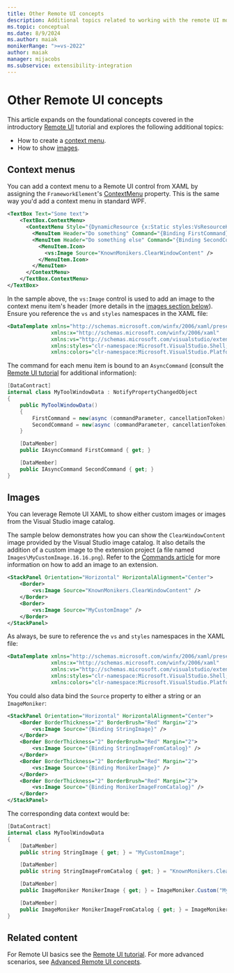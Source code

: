 ```yaml
---
title: Other Remote UI concepts
description: Additional topics related to working with the remote UI model.
ms.topic: conceptual
ms.date: 8/9/2024
ms.author: maiak
monikerRange: ">=vs-2022"
author: maiak
manager: mijacobs
ms.subservice: extensibility-integration
---
```


# Other Remote UI concepts

This article expands on the foundational concepts covered in the introductory [Remote UI](remote-ui.md) tutorial and explores the following additional topics:

- How to create a [context menu](#context-menus).
- How to show [images](#images).

## Context menus

You can add a context menu to a Remote UI control from XAML by assigning the `FrameworkElement`'s [ContextMenu](/dotnet/api/system.windows.frameworkelement.contextmenu) property. This is the same way you'd add a context menu in standard WPF.

```xml
<TextBox Text="Some text">
    <TextBox.ContextMenu>
      <ContextMenu Style="{DynamicResource {x:Static styles:VsResourceKeys.ContextMenuStyleKey}}">
        <MenuItem Header="Do something" Command="{Binding FirstCommand}" />
        <MenuItem Header="Do something else" Command="{Binding SecondCommand}">
          <MenuItem.Icon>
            <vs:Image Source="KnownMonikers.ClearWindowContent" />
          </MenuItem.Icon>
        </MenuItem>
      </ContextMenu>
    </TextBox.ContextMenu>
</TextBox>
```

In the sample above, the `vs:Image` control is used to add an image to the context menu item's header (more details in the [images section below](#images)). Ensure you reference the `vs` and `styles` namespaces in the XAML file:

```xml
<DataTemplate xmlns="http://schemas.microsoft.com/winfx/2006/xaml/presentation"
              xmlns:x="http://schemas.microsoft.com/winfx/2006/xaml"
              xmlns:vs="http://schemas.microsoft.com/visualstudio/extensibility/2022/xaml"
              xmlns:styles="clr-namespace:Microsoft.VisualStudio.Shell;assembly=Microsoft.VisualStudio.Shell.15.0"
              xmlns:colors="clr-namespace:Microsoft.VisualStudio.PlatformUI;assembly=Microsoft.VisualStudio.Shell.15.0">
```

The command for each menu item is bound to an `AsyncCommand` (consult the [Remote UI tutorial](remote-ui.md) for additional information):

```cs
[DataContract]
internal class MyToolWindowData : NotifyPropertyChangedObject
{
    public MyToolWindowData()
    {
        FirstCommand = new(async (commandParameter, cancellationToken) => ...);
        SecondCommand = new(async (commandParameter, cancellationToken) => ...);
    }

    [DataMember]
    public IAsyncCommand FirstCommand { get; }

    [DataMember]
    public IAsyncCommand SecondCommand { get; }
}
```

## Images

You can leverage Remote UI XAML to show either custom images or images from the Visual Studio image catalog.

The sample below demonstrates how you can show the `ClearWindowContent` image provided by the Visual Studio image catalog. It also details the addition of a custom image to the extension project (a file named `Images\MyCustomImage.16.16.png`).
Refer to the [Commands article](../command/command.md#add-an-icon-to-a-command) for more information on how to add an image to an extension.

```xml
<StackPanel Orientation="Horizontal" HorizontalAlignment="Center">
    <Border>
        <vs:Image Source="KnownMonikers.ClearWindowContent" />
    </Border>
    <Border>
        <vs:Image Source="MyCustomImage" />
    </Border>
</StackPanel>
```

As always, be sure to reference the `vs` and `styles` namespaces in the XAML file:

```xml
<DataTemplate xmlns="http://schemas.microsoft.com/winfx/2006/xaml/presentation"
              xmlns:x="http://schemas.microsoft.com/winfx/2006/xaml"
              xmlns:vs="http://schemas.microsoft.com/visualstudio/extensibility/2022/xaml"
              xmlns:styles="clr-namespace:Microsoft.VisualStudio.Shell;assembly=Microsoft.VisualStudio.Shell.15.0"
              xmlns:colors="clr-namespace:Microsoft.VisualStudio.PlatformUI;assembly=Microsoft.VisualStudio.Shell.15.0">
```

You could also data bind the `Source` property to either a string or an `ImageMoniker`:

```xml
<StackPanel Orientation="Horizontal" HorizontalAlignment="Center">
    <Border BorderThickness="2" BorderBrush="Red" Margin="2">
        <vs:Image Source="{Binding StringImage}" />
    </Border>
    <Border BorderThickness="2" BorderBrush="Red" Margin="2">
        <vs:Image Source="{Binding StringImageFromCatalog}" />
    </Border>
    <Border BorderThickness="2" BorderBrush="Red" Margin="2">
        <vs:Image Source="{Binding MonikerImage}" />
    </Border>
    <Border BorderThickness="2" BorderBrush="Red" Margin="2">
        <vs:Image Source="{Binding MonikerImageFromCatalog}" />
    </Border>
</StackPanel>
```

The corresponding data context would be:

```cs
[DataContract]
internal class MyToolWindowData
{
    [DataMember]
    public string StringImage { get; } = "MyCustomImage";

    [DataMember]
    public string StringImageFromCatalog { get; } = "KnownMonikers.ClearWindowContent";

    [DataMember]
    public ImageMoniker MonikerImage { get; } = ImageMoniker.Custom("MyCustomImage");

    [DataMember]
    public ImageMoniker MonikerImageFromCatalog { get; } = ImageMoniker.KnownValues.ClearWindowContent;
}
```

## Related content

For Remote UI basics see the [Remote UI tutorial](remote-ui.md). For more advanced scenarios, see [Advanced Remote UI concepts](advanced-remote-ui.md).
